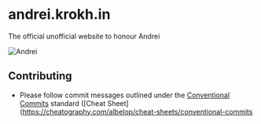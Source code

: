 # andrei.krokh.in
The official unofficial website to honour Andrei

![Andrei](https://andrei.krokh.in/assets/img/andrei.jpg)

## Contributing
- Please follow commit messages outlined under the [Conventional Commits](https://www.conventionalcommits.org/en/v1.0.0/) standard ([Cheat Sheet](https://cheatography.com/albelop/cheat-sheets/conventional-commits
